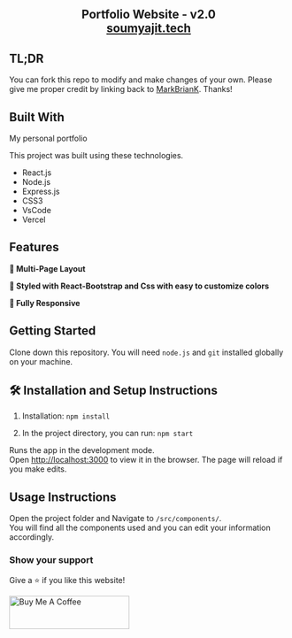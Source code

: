 <h2 align="center">
  Portfolio Website - v2.0<br/>
  <a href="https://vercel.com/markbriank/my-portifolio/4UMHtw9TT3gZXAAsgKvhVbzrjyAn" target="_blank">soumyajit.tech</a>
</h2>



## TL;DR

You can fork this repo to modify and make changes of your own. Please give me proper credit by linking back to [MarkBrianK](https://github.com/MarkBrianK/My-Portifolio.git). Thanks!

## Built With

My personal portfolio <a href="https://vercel.com/markbriank/my-portifolio/4UMHtw9TT3gZXAAsgKvhVbzrjyAn" target="_blank"></a><br>

This project was built using these technologies.

- React.js
- Node.js
- Express.js
- CSS3
- VsCode
- Vercel

## Features

**📖 Multi-Page Layout**

**🎨 Styled with React-Bootstrap and Css with easy to customize colors**

**📱 Fully Responsive**

## Getting Started

Clone down this repository. You will need `node.js` and `git` installed globally on your machine.

## 🛠 Installation and Setup Instructions

1. Installation: `npm install`

2. In the project directory, you can run: `npm start`

Runs the app in the development mode.\
Open [http://localhost:3000](http://localhost:3000) to view it in the browser.
The page will reload if you make edits.

## Usage Instructions

Open the project folder and Navigate to `/src/components/`. <br/>
You will find all the components used and you can edit your information accordingly.

### Show your support

Give a ⭐ if you like this website!

<a href="https://www.buymeacoffee.com/soumyajit4419" target="_blank"><img src="https://cdn.buymeacoffee.com/buttons/v2/default-violet.png" alt="Buy Me A Coffee" height= "60px" width= "217px" ></a>
